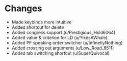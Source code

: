 # Changes

- Made keybinds more intuitive
- Added shortcut for delete
- Added congress support (u/Prestigious_Hold6064)
- Added value & criterion for LD (u/YikesAWhale)
- Added PF speaking order switcher (u/InfinetlyNothing)
- Added crossing out arguments (u/Low_Road_6511)
- Added tab switching shortcut (u/SuperQuivocal)
